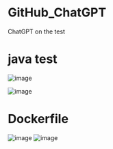 # GitHub_ChatGPT
ChatGPT on the test

# java test
![image](https://github.com/coreglass/GitHub_ChatGPT/assets/33614974/ed78a36d-f2d4-4faa-9a87-4eee6d5b4bf1)

![image](https://github.com/coreglass/GitHub_ChatGPT/assets/33614974/a15c4c93-29cd-4da8-9647-d596653e07a0)


# Dockerfile
![image](https://github.com/coreglass/GitHub_ChatGPT/assets/33614974/660f300f-69c2-434b-9567-987b8820e514)
![image](https://github.com/coreglass/GitHub_ChatGPT/assets/33614974/d4454fa7-eea2-4ad6-8112-53dd66449f7e)

